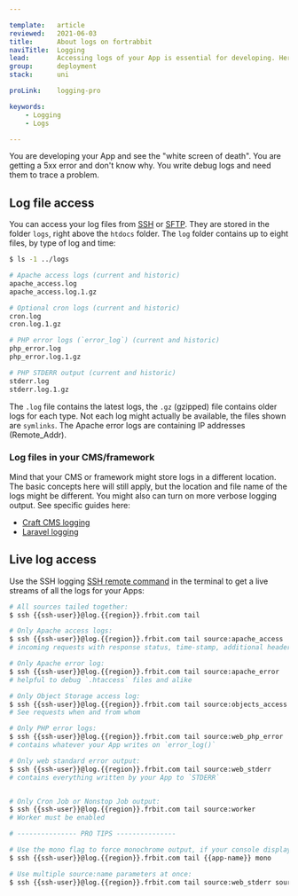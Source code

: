 ```yaml
---

template:   article
reviewed:   2021-06-03
title:      About logs on fortrabbit
naviTitle:  Logging
lead:       Accessing logs of your App is essential for developing. Here is how you can do it on fortrabbit.
group:      deployment
stack:      uni

proLink:    logging-pro

keywords:
    - Logging
    - Logs

---
```


You are developing your App and see the "white screen of death". You are getting a 5xx error and don't know why. You write debug logs and need them to trace a problem.

## Log file access

You can access your log files from [SSH](ssh-uni) or [SFTP](sftp-uni). They are stored in the folder `logs`, right above the `htdocs` folder. The `log` folder contains up to eight files, by type of log and time:

```bash
$ ls -1 ../logs

# Apache access logs (current and historic)
apache_access.log
apache_access.log.1.gz

# Optional cron logs (current and historic)
cron.log
cron.log.1.gz

# PHP error logs (`error_log`) (current and historic)
php_error.log
php_error.log.1.gz

# PHP STDERR output (current and historic)
stderr.log
stderr.log.1.gz
```

The `.log` file contains the latest logs, the `.gz` (gzipped) file contains older logs for each type. Not each log might actually be available, the files shown are `symlinks`. The Apache error logs are containing IP addresses (Remote_Addr).


### Log files in your CMS/framework

Mind that your CMS or framework might store logs in a different location. The basic concepts here will still apply, but the location and file name of the logs might be different. You might also can turn on more verbose logging output. See specific guides here:

* [Craft CMS logging](/craft-3-tune#toc-logging)
* [Laravel logging](/install-laravel-5-uni#toc-logging)


## Live log access

Use the SSH logging [SSH remote command](remote-ssh-execution) in the terminal to get a live streams of all the logs for your Apps:

```bash
# All sources tailed together:
$ ssh {{ssh-user}}@log.{{region}}.frbit.com tail

# Only Apache access logs:
$ ssh {{ssh-user}}@log.{{region}}.frbit.com tail source:apache_access
# incoming requests with response status, time-stamp, additional headers & first line of request

# Only Apache error log:
$ ssh {{ssh-user}}@log.{{region}}.frbit.com tail source:apache_error
# helpful to debug `.htaccess` files and alike

# Only Object Storage access log:
$ ssh {{ssh-user}}@log.{{region}}.frbit.com tail source:objects_access
# See requests when and from whom

# Only PHP error logs:
$ ssh {{ssh-user}}@log.{{region}}.frbit.com tail source:web_php_error
# contains whatever your App writes on `error_log()`

# Only web standard error output:
$ ssh {{ssh-user}}@log.{{region}}.frbit.com tail source:web_stderr
# contains everything written by your App to `STDERR`


# Only Cron Job or Nonstop Job output:
$ ssh {{ssh-user}}@log.{{region}}.frbit.com tail source:worker
# Worker must be enabled

# --------------- PRO TIPS ---------------

# Use the mono flag to force monochrome output, if your console displays colors incorrectly:
$ ssh {{ssh-user}}@log.{{region}}.frbit.com tail {{app-name}} mono

# Use multiple source:name parameters at once:
$ ssh {{ssh-user}}@log.{{region}}.frbit.com tail source:web_stderr source:web_php_error
```
